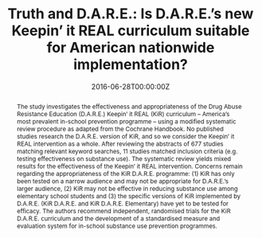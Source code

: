 ---
title: "Truth and D.A.R.E.: Is D.A.R.E.’s new Keepin’ it REAL curriculum suitable for American nationwide implementation?"
authors:
- admin
- A. Thomas McLellan
date: "2016-06-28T00:00:00Z"
altemetric_id: 10445264
altemetric_id: 82576239

doi: "10.1080/09687637.2016.1208731"
venue: "Drugs: Education, Prevention, and Policy"

# Schedule page publish date (NOT publication's date). 
publishDate: "2017-01-01T00:00:00Z"

# Publication type.
# Legend: 0 = Uncategorized; 1 = Conference paper; 2 = Journal article;
# 3 = Preprint / Working Paper; 4 = Report; 5 = Book; 6 = Book section;
# 7 = Thesis; 8 = Patent 
publication_types: ["2"]

# Publication name and optional abbreviated publication name. 
#publication: In *Source Themes Conference*
#publication_short: In *STC*

abstract: "The study investigates the effectiveness and appropriateness of the Drug Abuse Resistance Education (D.A.R.E.) Keepin’ it REAL (KiR) curriculum – America’s most prevalent in-school prevention programme – using a modified systematic review procedure as adapted from the Cochrane Handbook. No published studies research the D.A.R.E. version of KiR, and so we consider the Keepin’ it REAL intervention as a whole. After reviewing the abstracts of 677 studies matching relevant keyword searches, 11 studies matched inclusion criteria (e.g. testing effectiveness on substance use). The systematic review yields mixed results for the effectiveness of the Keepin’ it REAL intervention. Concerns remain regarding the appropriateness of the KiR D.A.R.E. programme: (1) KiR has only been tested on a narrow audience and may not be appropriate for D.A.R.E.’s larger audience, (2) KiR may not be effective in reducing substance use among elementary school students and (3) the specific versions of KiR implemented by D.A.R.E. (KiR D.A.R.E. and KiR D.A.R.E. Elementary) have yet to be tested for efficacy. The authors recommend independent, randomised trials for the KiR D.A.R.E. curriculum and the development of a standardised measure and evaluation system for in-school substance use prevention programmes."

# Summary. An optional shortened abstract.
summary: "Caputi TL, McLellan AT. Truth and DARE: Is DARE’s new Keepin’ it REAL curriculum suitable for American nationwide implementation?. Drugs: Education, Prevention and Policy. 2017 Jan 2;24(1):49-57."

tags:
# - Source Themes
featured: false

links:
- name: Paper Link
  url: 'https://www.tandfonline.com/doi/full/10.1080/09687637.2016.1208731'
url_pdf: /files/DEPP-2016.pdf
#url_code: '#'
#url_dataset: '#'
#url_poster: '#'
#url_project: ''
#url_slides: ''
#url_source: '#'
#url_video: '#'

# Featured image
# To use, add an image named `featured.jpg/png` to your page's folder. 
image:
  #caption: 'Image credit: [**Unsplash**](https://unsplash.com/photos/pLCdAaMFLTE)'
  focal_point: ""
  preview_only: false
 
# Associated Projects (optional).
#   Associate this publication with one or more of your projects.
#   Simply enter your project's folder or file name without extension.
#   E.g. `internal-project` references `content/project/internal-project/index.md`.
#   Otherwise, set `projects: []`.
#projects:
# internal-project

# Slides (optional).
#   Associate this publication with Markdown slides.
#   Simply enter your slide deck's filename without extension.
#   E.g. `slides: "example"` references `content/slides/example/index.md`.
#   Otherwise, set `slides: ""`.
#slides: example
---